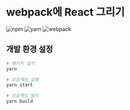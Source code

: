 # webpack에 React 그리기

![npm](https://img.shields.io/badge/Node.js-v14.16.0-43853D?style=for-the-badge&logo=node.js&logoColor=white)
![yarn](https://img.shields.io/badge/Yarn-v1.22.4-2C8EBB?style=for-the-badge&logo=yarn&logoColor=white)
![webpack](https://img.shields.io/badge/Webpack-v5.21.2-8DD6F9?style=for-the-badge&logo=Webpack&logoColor=white)

## 개발 환경 설정

```bash
# 패키지 설치
yarn

# 프로젝트 실행
yarn start

# 프로젝트 빌드
yarn build
```

##
